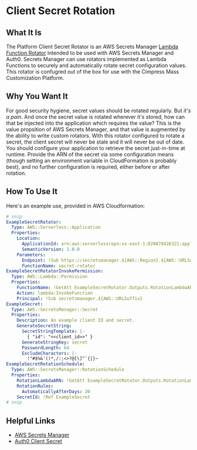 # Client Secret Rotation

## What It Is

The Platform Client Secret Rotator is an AWS Secrets Manager [Lambda Function Rotator][] intended to be used with AWS Secrets Manager and Auth0. Secrets Manager can use rotators implemented as Lambda Functions to securely and automatically rotate secret configuration values. This rotator is confugred out of the box for use with the Cimpress Mass Customization Platform.

[Lambda Function Rotator]: https://docs.aws.amazon.com/secretsmanager/latest/userguide/rotating-secrets.html

## Why You Want It

For good security hygiene, secret values should be rotated regularly. But _it's a pain_. And once the secret value is rotated wherever it's stored, how can that be injected into the application which requires the value? This is the value propsition of AWS Secrets Manager, and that value is augmented by the ability to write custom rotators. With this rotator configured to rotate a secret, the client secret will never be stale and it will never be out of date. You should configure your application to retrieve the secret just-in-time at runtime. Provide the ARN of the secret via some configuration means (though setting an environment variable in CloudFormation is probably best), and no further configuration is required, either before or after rotation.

## How To Use It

Here's an example use, provided in AWS Cloudformation:

```yaml
# snip
ExampleSecretRotator:
  Type: AWS::Serverless::Application
  Properties:
    Location:
      ApplicationId: arn:aws:serverlessrepo:us-east-1:820870426321:applications/platform-client-secret-rotator
      SemanticVersion: 1.0.0
    Parameters:
      Endpoint: !Sub https://secretsmanager.${AWS::Region}.${AWS::URLSuffix}
      FunctionName: secret-rotator
ExampleSecretRotatorInvokePermission:
  Type: AWS::Lambda::Permission
  Properties:
    FunctionName: !GetAtt ExampleSecretRotator.Outputs.RotationLambdaARN
    Action: lambda:InvokeFunction
    Principal: !Sub secretsmanager.${AWS::URLSuffix}
ExampleSecret:
  Type: AWS::SecretsManager::Secret
  Properties:
    Description: An example client ID and secret.
    GenerateSecretString:
      SecretStringTemplate: |-
        { "id": "<<client_id>>" }
      GenerateStringKey: secret
      PasswordLength: 64
      ExcludeCharacters: |-
        !"#$%&'()*,/:;<>?@[\]^`{|}~
ExampleSecretRotationSchedule:
  Type: AWS::SecretsManager::RotationSchedule
  Properties:
    RotationLambdaARN: !GetAtt ExampleSecretRotator.Outputs.RotationLambdaARN
    RotationRules:
      AutomaticallyAfterDays: 30
    SecretId: !Ref ExampleSecret
# snip
```

## Helpful Links

* [AWS Secrets Manager][]
* [Auth0 Client Secret][]

[AWS Secrets Manager]: https://aws.amazon.com/secrets-manager/
[Auth0 Client Secret]: https://auth0.com/docs/applications/concepts/client-secret

